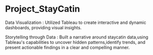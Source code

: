 # Project_StayCatin

Data Visualization : Utilized Tableau to create interactive and dynamic dashboards, providing visual insights.

Storytelling through Data : Built a narrative around staycatin data,using Tableau's capabilities to uncover hidden patterns,identify trends, and present actionable findings in a clear and compelling manner.
